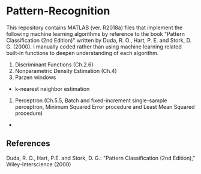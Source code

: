 # Pattern-Recognition

This repository contains MATLAB (ver. R2018a) files that implement the following machine learning algorithms 
by reference to the book "Pattern Classification (2nd Edition)" written by Duda, R. O., Hart, P. E. and Stork, D. G. (2000).
I manually coded rather than using machine learning related built-in functions to deepen understanding of each algorithm. 

1. Discriminant Functions (Ch.2.6)
1. Nonparametric Density Estimation (Ch.4)
 1. Parzen windows
 - k-nearest neighbor estimation

1. Perceptron (Ch.5.5, Batch and fixed-increment single-sample perceptron, Minimum Squared Error procedure and Least Mean Squared procedure)

  - 

## References

Duda, R. O., Hart, P.E. and Stork, D. G.: "Pattern Classification (2nd Edition)," Wiley-Interscience (2000)
